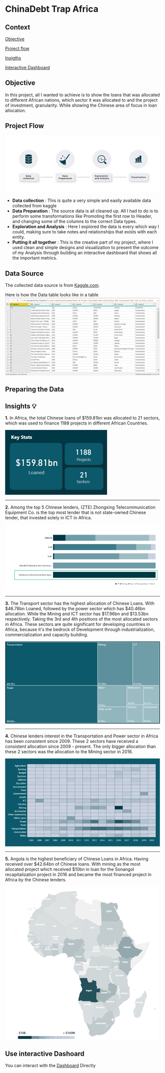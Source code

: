 # ChinaDebt Trap Africa

## Context
[Objective](https://github.com/Driplytics/China-Debt-Trap-Africa-/blob/main/README.md#objective)

[Project flow](https://github.com/Driplytics/China-Debt-Trap-Africa-/blob/main/README.md#project-flow)

[Insigths](https://github.com/Driplytics/China-Debt-Trap-Africa-/blob/main/README.md#insights-bulb)

[Interactive Dashboard](https://github.com/Driplytics/China-Debt-Trap-Africa-/blob/main/README.md#use-interactive-dashoard)

## Objective
 In this project, all I wanted to achieve is to show the loans that was allocated to different African nations, which sector it was allocated to and the project of investment,  granularity. While showing the Chinese area of focus in loan allocation.
 
 ## Project Flow
 ![Project flow](https://github.com/Driplytics/China-Debt-Trap-Africa-/blob/main/China%20DebtArtboard%201Project%20flow.png)
 + **Data collection** : This is quite a very simple and easily available data collected from kaggle
 + **Data Preparation** : The source data is all cleaned up. All I had to do is to perform some transformations like Promoting the first row to Header, and changing some of the columns to the correct Data types.
 + **Exploration and Analysis** : Here I explored the data is every which way I could, making sure to take notes and relationships that exists with each entity. 
 + **Putting it all together** : This is the creative part of my project, where I used clean and simple designs and visualization to present the outcome of my Analysis through building an interactive dashboard that shows all the important metrics. 
 
 ## Data Source 
 The collected data source is from [Kaggle.com](https://www.kaggle.com/datasets/ramjasmaurya/chinese-debt-trap).
 
 Here is how the Data table looks like in a table
 ![](https://github.com/Driplytics/China-Debt-Trap-Africa-/blob/main/Original%20Data.png)
 
 ## Preparing the Data
 
 
 ## Insights :bulb: 
  **1.**
  In Africa, the total Chinese loans of $159.81bn was allocated to 21 sectors, which was used to finance 1188 projects in different African Countries.

   ![Stats](https://github.com/Driplytics/China-Debt-Trap-Africa-/blob/main/Key%20Stats.png)
   
  ---
  **2.**
 Among the top 5 Chinese lenders, (ZTE) Zhongxing Telecommunication Equipment Co. is the top most lender that is not state-owned Chinese lender, that invested solely in ICT in Africa.
 
   ![Lenders](https://github.com/Driplytics/China-Debt-Trap-Africa-/blob/main/ZTE%20lender.png)
   
  ---  
       
         
 **3.** 
 The Transport sector has the highest allocation of Chinese Loans. With $46.78bn Loaned, followed by the power sector which has $40.46bn allocation. While the Mining and ICT sector has $17.96bn and $13.53bn respectively. Taking the 3rd and 4th positions of the most allocated sectors in Africa. These sectors are quite significant for developing countries in Africa, because it's the bedrock of Development through industrialization, commercialization and capacity building. 

   ![Allocation by sector](https://github.com/Driplytics/China-Debt-Trap-Africa-/blob/main/Sector%20allocation.png)
 
    
---      
 **4.** 
 Chinese lenders interest in the Transportation and Power sector in Africa has been consistent since 2009. These 2 sectors have received a consistent allocation since 2009 - present. The only bigger allocation than these 2 sectors was the allocation to the Mining sector in 2016.
 
 ![Allocation flow](https://github.com/Driplytics/China-Debt-Trap-Africa-/blob/main/Flow%20of%20Allocation%20.png)
  
   ---

 **5.** 
 Angola is the highest beneficiary of Chinese Loans in Africa. Having received over $42.64bn of Chinese loans. With  mining as the most allocated project which received $10bn in loan for the Sonangol recapitalization project in 2016 and became the most financed project in Africa by the Chinese lenders.
 
   ![Map](https://github.com/Driplytics/China-Debt-Trap-Africa-/blob/main/Map.png)
   
   
## Use interactive Dashoard   
You can interact with the [Dashboard](https://app.powerbi.com/view?r=eyJrIjoiZWY4NzdjYjMtOGQ1NC00NGU2LTk2OTktMmRjYjNhYjIxY2EyIiwidCI6Ijk4ZWE2YjRiLWUwYjEtNGUwNi1hMDUxLTlhYzEwNWI0NTkzNCJ9&embedImagePlaceholder=true)  Directly

